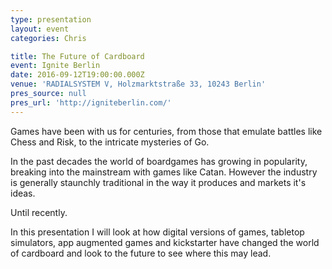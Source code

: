 ```yaml
---
type: presentation
layout: event
categories: Chris

title: The Future of Cardboard
event: Ignite Berlin
date: 2016-09-12T19:00:00.000Z
venue: 'RADIALSYSTEM V, Holzmarktstraße 33, 10243 Berlin'
pres_source: null
pres_url: 'http://igniteberlin.com/'
---
```


Games have been with us for centuries, from those that emulate battles like Chess and Risk, to the intricate mysteries of Go.

In the past decades the world of boardgames has growing in popularity, breaking into the mainstream with games like Catan. However the industry is generally staunchly traditional in the way it produces and markets it's ideas.

Until recently.

In this presentation I will look at how digital versions of games, tabletop simulators, app augmented games and kickstarter have changed the world of cardboard and look to the future to see where this may lead.
